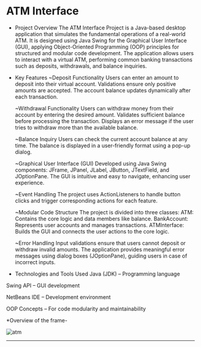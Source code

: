 # ATM Interface
* Project Overview
    The ATM Interface Project is a Java-based desktop application that simulates the fundamental operations of a real-world ATM. It is designed using Java Swing 
    for the Graphical User Interface (GUI), applying Object-Oriented Programming (OOP) principles for structured and modular code development. The application 
    allows users to interact with a virtual ATM, performing common banking transactions such as deposits, withdrawals, and balance inquiries.

* Key Features
  ~Deposit Functionality
     Users can enter an amount to deposit into their virtual account.
     Validations ensure only positive amounts are accepted.
     The account balance updates dynamically after each transaction.

  ~Withdrawal Functionality
     Users can withdraw money from their account by entering the desired amount.
     Validates sufficient balance before processing the transaction.
     Displays an error message if the user tries to withdraw more than the available balance.

  ~Balance Inquiry
     Users can check the current account balance at any time.
     The balance is displayed in a user-friendly format using a pop-up dialog.

  ~Graphical User Interface (GUI)
     Developed using Java Swing components: JFrame, JPanel, JLabel, JButton, JTextField, and JOptionPane.
     The GUI is intuitive and easy to navigate, enhancing user experience.

  ~Event Handling
     The project uses ActionListeners to handle button clicks and trigger corresponding actions for each feature.

  ~Modular Code Structure
     The project is divided into three classes:
         ATM: Contains the core logic and data members like balance.
         BankAccount: Represents user accounts and manages transactions.
         ATMInterface: Builds the GUI and connects the user actions to the core logic.

   ~Error Handling
      Input validations ensure that users cannot deposit or withdraw invalid amounts.
      The application provides meaningful error messages using dialog boxes (JOptionPane), guiding users in case of incorrect inputs.

* Technologies and Tools Used
Java (JDK) – Programming language

Swing API – GUI development

NetBeans IDE – Development environment

OOP Concepts – For code modularity and maintainability

*Overview of the frame-


 ![atm](https://github.com/user-attachments/assets/09b0f77a-fff0-4268-ab46-faed98fd736f)


-------------------------------------------------------------------------------------------------------------------------------------------------------------------
